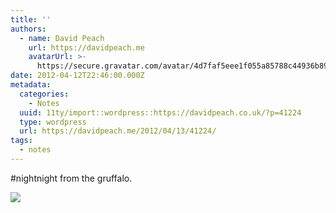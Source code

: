 ```yaml
---
title: ''
authors:
  - name: David Peach
    url: https://davidpeach.me
    avatarUrl: >-
      https://secure.gravatar.com/avatar/4d7faf5eee1f055a85788c44936b8995eaab6dfb004e7854ec747ccb272e91ee?s=96&d=mm&r=g
date: 2012-04-12T22:46:00.000Z
metadata:
  categories:
    - Notes
  uuid: 11ty/import::wordpress::https://davidpeach.co.uk/?p=41224
  type: wordpress
  url: https://davidpeach.me/2012/04/13/41224/
tags:
  - notes
---
```

#nightnight from the gruffalo.

[![](/assets/AqUZr-MCAAEok0e-768x1024-JHg46ybayoCW.jpg)](/assets/AqUZr-MCAAEok0e-768x1024-JHg46ybayoCW.jpg)